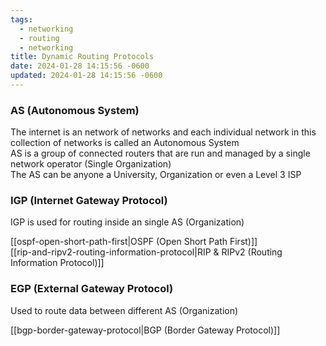 ```yaml
---
tags:
  - networking
  - routing
  - networking
title: Dynamic Routing Protocols
date: 2024-01-28 14:15:56 -0600
updated: 2024-01-28 14:15:56 -0600
---
```


### AS (Autonomous System)
The internet is an network of networks and each individual network in this collection of networks is called an Autonomous System  
AS is a group of connected routers that are run and managed by a single network operator (Single Organization)  
The AS can be anyone a University, Organization or even a Level 3 ISP

### IGP (Internet Gateway Protocol)
IGP is used for routing inside an single AS (Organization)

[[ospf-open-short-path-first|OSPF (Open Short Path First)]]  
[[rip-and-ripv2-routing-information-protocol|RIP & RIPv2 (Routing Information Protocol)]]

### EGP (External Gateway Protocol)
Used to route data between different AS (Organization)

[[bgp-border-gateway-protocol|BGP (Border Gateway Protocol)]]